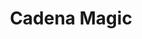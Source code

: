 ---
title: Cadena Magic
date: 
draft: false

# descripcion
description : Cadena de plata

materials: Plata 925

color: Plateado

dimensions: 45cm largo

code: 04-12-0410

type: "Colgantes"

categories: []

price: $3.390,00

# Images
# first image will be shown in the product page
images:
  # - image: "images/path_to_image"
  # La ubicacion de las imagenes es imagenes/Colgantes/Colgantes.Cadenas/04-12-0410-cadena-magic
  - image: "./images/colgantes/cadenas/04-12-0410-cadena-magic_a.JPG"
  - image: "./images/colgantes/cadenas/04-12-0410-cadena-magic_b.JPG"
---